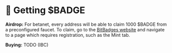 # 🔁 Getting $BADGE

**Airdrop:** For betanet, every address will be able to claim 1000 $BADGE from a preconfigured faucet. To claim, go to the [BitBadges website](https://bitbadges.io) and navigate to a page which requires registration, such as the Mint tab.

**Buying:** TODO (IBC)
